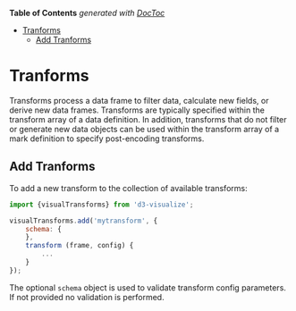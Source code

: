 <!-- START doctoc generated TOC please keep comment here to allow auto update -->
<!-- DON'T EDIT THIS SECTION, INSTEAD RE-RUN doctoc TO UPDATE -->
**Table of Contents**  *generated with [DocToc](https://github.com/thlorenz/doctoc)*

- [Tranforms](#tranforms)
  - [Add Tranforms](#add-tranforms)

<!-- END doctoc generated TOC please keep comment here to allow auto update -->

# Tranforms

Transforms process a data frame to filter data, calculate new fields,
or derive new data frames. Transforms are typically specified within the
transform array of a data definition.
In addition, transforms that do not filter or generate new data objects can
be used within the transform array of a mark definition to
specify post-encoding transforms.


## Add Tranforms

To add a new transform to the collection of available transforms:
```javascript
import {visualTransforms} from 'd3-visualize';

visualTransforms.add('mytransform', {
    schema: {
    },
    transform (frame, config) {
        ...
    }
});
```

The optional ``schema`` object is used to validate transform config parameters. If not provided no validation is performed.
